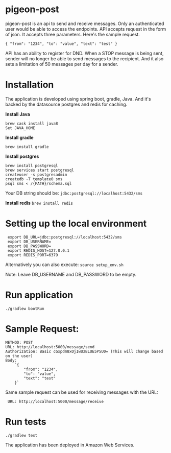 # pigeon-post
pigeon-post is an api to send and receive messages. Only an authenticated user would be able to access the endpoints.
API accepts request in the form of json. It accepts three parameters. Here's the sample request.

`{
    "from": "1234",
    "to": "value",
    "text": "test"
}`

API has an ability to register for DND. When a STOP message is being sent, sender will no longer be able to send messages to the recipient. And it also sets a limitation of 50 messages per day for a sender.

# Installation

The application is developed using spring boot, gradle, Java. And it's backed by the datasource postgres and redis for caching.

 **Install Java**
        
    brew cask install java8
    Set JAVA_HOME
 
 **Install gradle**
 
    brew install gradle
 
 **Install postgres**
 
    brew install postgresql
    brew services start postgresql
    createuser -s postgresadmin
    createdb -T template0 sms
    psql sms < /{PATH}/schema.sql
  Your DB string should be:
    `jdbc:postgresql://localhost:5432/sms`
 
 **Install redis**
    `brew install redis`

# Setting up the local environment

     export DB_URL=jdbc:postgresql://localhost:5432/sms
     export DB_USERNAME= 
     export DB_PASSWORD=
     export REDIS_HOST=127.0.0.1
     export REDIS_PORT=6379
     
Alternatively you can also execute:
     `source setup_env.sh`

Note: Leave DB_USERNAME and DB_PASSWORD to be empty.
    
# Run application

    ./gradlew bootRun
    
# Sample Request:

    METHOD: POST
    URL: http://localhost:5000/message/send
    Authorization: Basic cGxpdm8xOjIwUzBLUE5PSU0= (This will change based on the user)
    Body:
        `{
            "from": "1234",
            "to": "value",
            "text": "test"
        }`
Same sample request can be used for receiving messages with the URL:
     
     URL: http://localhost:5000/message/receive
    
# Run tests
    
    ./gradlew test
    
The application has been deployed in Amazon Web Services.
 
